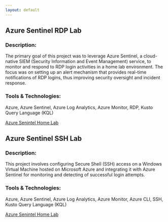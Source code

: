 ```yaml
---
layout: default
---
```


## Azure Sentinel RDP Lab

### **Description**: 
The primary goal of this project was to leverage Azure Sentinel, a cloud-native SIEM (Security Information and Event Management) service, to monitor and respond to RDP login activities in a home lab environment. The focus was on setting up an alert mechanism that provides real-time notifications of RDP logins, thus improving security oversight and incident response.

### **Tools & Technologies**: 
Azure, Azure Sentinel, Azure Log Analytics, Azure Monitor, RDP, Kusto Query Language (KQL)

[Azure Senintel Home Lab](AzureSentinel-RDPlab.md)


## Azure Sentinel SSH Lab

### **Description**: 
This project involves configuring Secure Shell (SSH) access on a Windows Virtual Machine hosted on Microsoft Azure and integrating it with Azure Sentinel for monitoring and detecting of successful login attempts.
### **Tools & Technologies**: 
Azure, Azure Sentinel, Azure Log Analytics, Azure Monitor, Azure CLI, SSH, Kusto Query Language (KQL)

[Azure Senintel Home Lab](AzureSSH-Lab.md)

